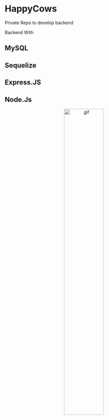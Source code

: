 # HappyCows
Private Repo to develop backend


Backend With 
## MySQL
## Sequelize
## Express.JS
## Node.Js 



<p align="center">
<img src="https://media.giphy.com/media/W54Zt0bgS87x6/giphy.gif" width="50%" alt="gif">
</p>
